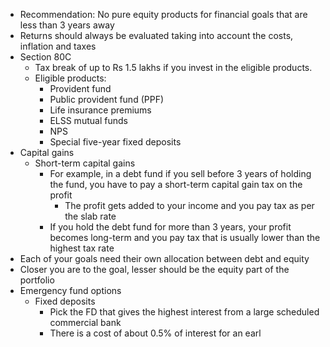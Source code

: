 - Recommendation: No pure equity products for financial goals that are less than 3 years away
- Returns should always be evaluated taking into account the costs, inflation and taxes
- Section 80C
	- Tax break of up to Rs 1.5 lakhs if you invest in the eligible products.
	- Eligible products:
		- Provident fund
		- Public provident fund (PPF)
		- Life insurance premiums
		- ELSS mutual funds
		- NPS
		- Special five-year fixed deposits
- Capital gains
	- Short-term capital gains
		- For example, in a debt fund if you sell before 3 years of holding the fund, you have to pay a short-term capital gain tax on the profit
			- The profit gets added to your income and you pay tax as per the slab rate
		- If you hold the debt fund for more than 3 years, your profit becomes long-term and you pay tax that is usually lower than the highest tax rate
- Each of your goals need their own allocation between debt and equity
- Closer you are to the goal, lesser should be the equity part of the portfolio
- Emergency fund options
	- Fixed deposits
		- Pick the FD that gives the highest interest from a large scheduled commercial bank
		- There is a cost of about 0.5% of interest for an earl